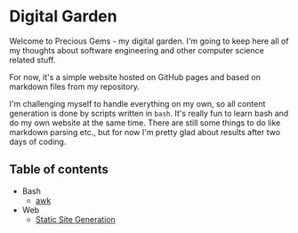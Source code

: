 # Digital Garden

Welcome to Precious Gems - my digital garden. I'm going to keep here all of my thoughts about software engineering and other computer science related stuff.

For now, it's a simple website hosted on GitHub pages and based on markdown files from my repository. 

I'm challenging myself to handle everything on my own, so all content generation is done by scripts written in `bash`. It's really fun to learn bash and do my own website at the same time. There are still some things to do like markdown parsing etc., but for now I'm pretty glad about results after two days of coding.

## Table of contents

- Bash
  - [awk](./Bash/awk.md)
- Web
  - [Static Site Generation](./Web/static-site-generation.md)
